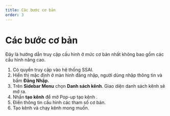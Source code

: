```yaml
---
title: Các bước cơ bản
order: 3
---
```

# Các bước cơ bản

Đây là hướng dẫn truy cập cấu hình ở mức cơ bản nhất không bao gồm các cấu hình nâng cao.

1. Có quyền truy cập vào hệ thống SSAI.
2. Hiển thị mặc định ở màn hình đăng nhập, người dùng nhập thông tin và bấm **Đăng Nhập.**
3. Trên **Sidebar Menu** chọn **Danh sách kênh**. Giao diện danh sách kênh sẽ mở ra.
4. Nhấn **tạo kênh** để mở Pop-up tạo kênh . 
5. Điền thông tin cấu hình các tham số cơ bản.
6. Tạo kênh và chạy kênh mong muốn.
